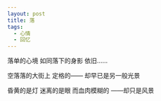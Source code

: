 ```yaml
---
layout: post
title: 落
tags:
  - 心情
  - 回忆
---
```

落单的心境
如同落下的身影
依旧......

空落落的大街上
定格的——
却早已是另一般光景

昏黄的是灯
迷离的是眼
而血肉模糊的
——却只是风景
